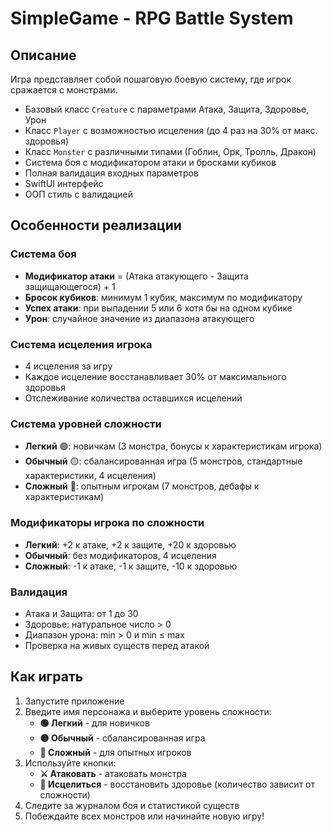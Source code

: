 # SimpleGame - RPG Battle System

## Описание

Игра представляет собой пошаговую боевую систему, где игрок сражается с монстрами.

- Базовый класс `Creature` с параметрами Атака, Защита, Здоровье, Урон
- Класс `Player` с возможностью исцеления (до 4 раз на 30% от макс. здоровья)
- Класс `Monster` с различными типами (Гоблин, Орк, Тролль, Дракон)
- Система боя с модификатором атаки и бросками кубиков
- Полная валидация входных параметров
- SwiftUI интерфейс
- ООП стиль с валидацией

## Особенности реализации

### Система боя
- **Модификатор атаки** = (Атака атакующего - Защита защищающегося) + 1
- **Бросок кубиков**: минимум 1 кубик, максимум по модификатору
- **Успех атаки**: при выпадении 5 или 6 хотя бы на одном кубике
- **Урон**: случайное значение из диапазона атакующего

### Система исцеления игрока
- 4 исцеления за игру
- Каждое исцеление восстанавливает 30% от максимального здоровья
- Отслеживание количества оставшихся исцелений

### Система уровней сложности
- **Легкий** 🟢: новичкам (3 монстра, бонусы к характеристикам игрока)
- **Обычный** 🟡: сбалансированная игра (5 монстров, стандартные характеристики, 4 исцеления)
- **Сложный** 🔴: опытным игрокам (7 монстров, дебафы к характеристикам)

### Модификаторы игрока по сложности
- **Легкий**: +2 к атаке, +2 к защите, +20 к здоровью
- **Обычный**: без модификаторов, 4 исцеления
- **Сложный**: -1 к атаке, -1 к защите, -10 к здоровью

### Валидация
- Атака и Защита: от 1 до 30
- Здоровье: натуральное число > 0
- Диапазон урона: min > 0 и min ≤ max
- Проверка на живых существ перед атакой

## Как играть

1. Запустите приложение
2. Введите имя персонажа и выберите уровень сложности:
   - **🟢 Легкий** - для новичков
   - **🟡 Обычный** - сбалансированная игра
   - **🔴 Сложный** - для опытных игроков
3. Используйте кнопки:
   - **⚔️ Атаковать** - атаковать монстра
   - **💚 Исцелиться** - восстановить здоровье (количество зависит от сложности)
4. Следите за журналом боя и статистикой существ
5. Побеждайте всех монстров или начинайте новую игру!




